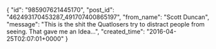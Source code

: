  {
   "id": "985907621445170",
   "post_id": "462493170453287_491707400865197",
   "from_name": "Scott Duncan",
   "message": "This is the shit the Quatlosers try to distract people from seeing. That gave me an Idea...",
   "created_time": "2016-04-25T02:07:01+0000"
 }
